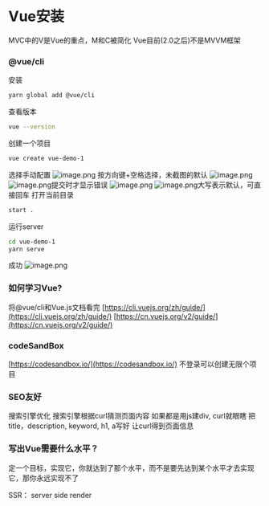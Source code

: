 # Vue安装

MVC中的V是Vue的重点，M和C被简化
Vue目前(2.0之后)不是MVVM框架


### @vue/cli
安装
```bash
yarn global add @vue/cli
```
查看版本
```bash
vue --version
```
创建一个项目
```bash
vue create vue-demo-1
```
选择手动配置
![image.png](https://cdn.nlark.com/yuque/0/2020/png/1753813/1599642532915-83c59b69-d421-4b70-b79d-c08df467dfe5.png#align=left&display=inline&height=114&margin=%5Bobject%20Object%5D&name=image.png&originHeight=201&originWidth=796&size=29803&status=done&style=none&width=451)
按方向键+空格选择，未截图的默认
![image.png](https://cdn.nlark.com/yuque/0/2020/png/1753813/1599642987937-c8f41c5e-af10-40a1-8132-08caff7ec26b.png#align=left&display=inline&height=181&margin=%5Bobject%20Object%5D&name=image.png&originHeight=363&originWidth=632&size=57573&status=done&style=none&width=316)
![image.png](https://cdn.nlark.com/yuque/0/2020/png/1753813/1599643036965-b9f8c213-e6f0-4c32-acc9-9edab48fe9ed.png#align=left&display=inline&height=55&margin=%5Bobject%20Object%5D&name=image.png&originHeight=91&originWidth=511&size=13909&status=done&style=none&width=310)提交时才显示错误
![image.png](https://cdn.nlark.com/yuque/0/2020/png/1753813/1599643079225-77a81ab2-ec3d-4384-a590-ab993e8022c3.png#align=left&display=inline&height=67&margin=%5Bobject%20Object%5D&name=image.png&originHeight=89&originWidth=387&size=9608&status=done&style=none&width=291)
![image.png](https://cdn.nlark.com/yuque/0/2020/png/1753813/1599643119411-f6ad1894-493e-4c25-92d7-7c895bcd1c7e.png#align=left&display=inline&height=23&margin=%5Bobject%20Object%5D&name=image.png&originHeight=46&originWidth=758&size=9235&status=done&style=none&width=379)大写表示默认，可直接回车
打开当前目录
```bash
start .
```
运行server
```bash
cd vue-demo-1
yarn serve
```
成功
![image.png](https://cdn.nlark.com/yuque/0/2020/png/1753813/1599643517151-803405fb-ca41-4aff-bcb6-78d45941891e.png#align=left&display=inline&height=346&margin=%5Bobject%20Object%5D&name=image.png&originHeight=912&originWidth=1406&size=81991&status=done&style=none&width=534)
### 如何学习Vue?
将@vue/cli和Vue.js文档看完
[https://cli.vuejs.org/zh/guide/](https://cli.vuejs.org/zh/guide/)
[https://cn.vuejs.org/v2/guide/](https://cn.vuejs.org/v2/guide/)


### codeSandBox
[https://codesandbox.io/](https://codesandbox.io/)
不登录可以创建无限个项目


### SEO友好
搜索引擎优化
搜索引擎根据curl猜测页面内容
如果都是用js建div, curl就眼瞎
把title，description, keyword, h1, a写好
让curl得到页面信息
### 写出Vue需要什么水平？
定一个目标，实现它，你就达到了那个水平，而不是要先达到某个水平才去实现它，那你永远实现不了


SSR： server side render





